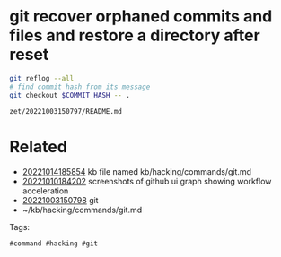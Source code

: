 # git recover orphaned commits and files and restore a directory after reset
```bash
git reflog --all
# find commit hash from its message
git checkout $COMMIT_HASH -- .
```

` zet/20221003150797/README.md `

# Related

- [20221014185854](/zet/20221014185854/README.md) kb file named kb/hacking/commands/git.md
- [20221010184202](/zet/20221010184202/README.md) screenshots of github ui graph showing workflow acceleration
- [20221003150798](/zet/20221003150798/README.md) git
- ~/kb/hacking/commands/git.md

Tags:

    #command #hacking #git 
